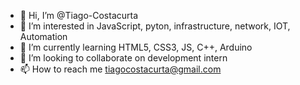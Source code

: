 - 👋 Hi, I’m @Tiago-Costacurta
- 👀 I’m interested in JavaScript, pyton, infrastructure, network, IOT, Automation
- 🌱 I’m currently learning HTML5, CSS3, JS, C++, Arduino
- 💞️ I’m looking to collaborate on development intern
- 📫 How to reach me tiagocostacurta@gmail.com

<!---
Tiago-Costacurta/Tiago-Costacurta is a ✨ special ✨ repository because its `README.md` (this file) appears on your GitHub profile.
You can click the Preview link to take a look at your changes.
--->
